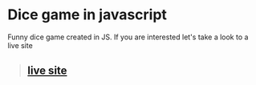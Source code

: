 # Dice game in javascript

Funny dice game created in JS. If you are interested let's take a look to a live site

> ## [live site](https://matejduben.github.io/JavaScript-DiceGame/)
